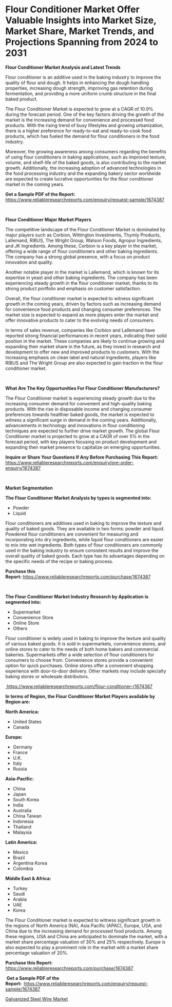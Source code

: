<p><h1>Flour Conditioner Market Offer Valuable Insights into Market Size, Market Share, Market Trends, and Projections Spanning from 2024 to 2031</h1></p><p><strong>Flour Conditioner Market Analysis and Latest Trends</strong></p>
<p><p>Flour conditioner is an additive used in the baking industry to improve the quality of flour and dough. It helps in enhancing the dough handling properties, increasing dough strength, improving gas retention during fermentation, and providing a more uniform crumb structure in the final baked product.</p><p>The Flour Conditioner Market is expected to grow at a CAGR of 10.9% during the forecast period. One of the key factors driving the growth of the market is the increasing demand for convenience and processed food products. With the rising trend of busy lifestyles and growing urbanization, there is a higher preference for ready-to-eat and ready-to-cook food products, which has fueled the demand for flour conditioners in the food industry.</p><p>Moreover, the growing awareness among consumers regarding the benefits of using flour conditioners in baking applications, such as improved texture, volume, and shelf-life of the baked goods, is also contributing to the market growth. Additionally, the increasing adoption of advanced technologies in the food processing industry and the expanding bakery sector worldwide are expected to create lucrative opportunities for the flour conditioner market in the coming years.</p></p>
<p><strong>Get a Sample PDF of the Report:&nbsp;</strong> <a href="https://www.reliableresearchreports.com/enquiry/request-sample/1674387">https://www.reliableresearchreports.com/enquiry/request-sample/1674387</a></p>
<p>&nbsp;</p>
<p><strong>Flour Conditioner Major Market Players</strong></p>
<p><p>The competitive landscape of the Flour Conditioner Market is dominated by major players such as Corbion, Wittington Investments, Thymly Products, Lallemand, RIBUS, The Wright Group, Watson Foods, Agropur Ingredients, and JK Ingredients. Among these, Corbion is a key player in the market, offering a wide range of flour conditioners and other baking ingredients. The company has a strong global presence, with a focus on product innovation and quality.</p><p>Another notable player in the market is Lallemand, which is known for its expertise in yeast and other baking ingredients. The company has been experiencing steady growth in the flour conditioner market, thanks to its strong product portfolio and emphasis on customer satisfaction.</p><p>Overall, the flour conditioner market is expected to witness significant growth in the coming years, driven by factors such as increasing demand for convenience food products and changing consumer preferences. The market size is expected to expand as more players enter the market and offer innovative products to cater to the evolving needs of consumers.</p><p>In terms of sales revenue, companies like Corbion and Lallemand have reported strong financial performances in recent years, indicating their solid position in the market. These companies are likely to continue growing and expanding their market share in the future, as they invest in research and development to offer new and improved products to customers. With the increasing emphasis on clean label and natural ingredients, players like RIBUS and The Wright Group are also expected to gain traction in the flour conditioner market.</p></p>
<p>&nbsp;</p>
<p><strong>What Are The Key Opportunities For Flour Conditioner Manufacturers?</strong></p>
<p><p>The Flour Conditioner market is experiencing steady growth due to the increasing consumer demand for convenient and high-quality baking products. With the rise in disposable income and changing consumer preferences towards healthier baked goods, the market is expected to witness a significant surge in demand in the coming years. Additionally, advancements in technology and innovations in flour conditioning techniques are expected to further drive market growth. The global Flour Conditioner market is projected to grow at a CAGR of over 5% in the forecast period, with key players focusing on product development and expanding their market presence to capitalize on emerging opportunities.</p></p>
<p><strong>Inquire or Share Your Questions If Any Before Purchasing This Report:</strong> <a href="https://www.reliableresearchreports.com/enquiry/pre-order-enquiry/1674387">https://www.reliableresearchreports.com/enquiry/pre-order-enquiry/1674387</a></p>
<p>&nbsp;</p>
<p><strong>Market Segmentation</strong></p>
<p><strong>The Flour Conditioner Market Analysis by types is segmented into:</strong></p>
<p><ul><li>Powder</li><li>Liquid</li></ul></p>
<p><p>Flour conditioners are additives used in baking to improve the texture and quality of baked goods. They are available in two forms: powder and liquid. Powdered flour conditioners are convenient for measuring and incorporating into dry ingredients, while liquid flour conditioners are easier to mix into wet ingredients. Both types of flour conditioners are commonly used in the baking industry to ensure consistent results and improve the overall quality of baked goods. Each type has its advantages depending on the specific needs of the recipe or baking process.</p></p>
<p><strong>Purchase this Report:&nbsp;</strong><a href="https://www.reliableresearchreports.com/purchase/1674387">https://www.reliableresearchreports.com/purchase/1674387</a></p>
<p>&nbsp;</p>
<p><strong>The Flour Conditioner Market Industry Research by Application is segmented into:</strong></p>
<p><ul><li>Supermarket</li><li>Convenience Store</li><li>Online Store</li><li>Others</li></ul></p>
<p><p>Flour conditioner is widely used in baking to improve the texture and quality of various baked goods. It is sold in supermarkets, convenience stores, and online stores to cater to the needs of both home bakers and commercial bakeries. Supermarkets offer a wide selection of flour conditioners for consumers to choose from. Convenience stores provide a convenient option for quick purchases. Online stores offer a convenient shopping experience with door-to-door delivery. Other markets may include specialty baking stores or wholesale distributors.</p></p>
<p><a href="https://www.reliableresearchreports.com/flour-conditioner-r1674387">&nbsp;https://www.reliableresearchreports.com/flour-conditioner-r1674387</a></p>
<p><strong>In terms of Region, the Flour Conditioner Market Players available by Region are:</strong></p>
<p>
    <p> <strong> North America: </strong>
        <ul>
            <li>United States</li>
            <li>Canada</li>
        </ul>
        </p> 
    <p> <strong> Europe: </strong>
        <ul>
            <li>Germany</li>
            <li>France</li>
            <li>U.K.</li>
            <li>Italy</li>
            <li>Russia</li>
        </ul>
        </p> 
    <p> <strong> Asia-Pacific: </strong>
        <ul>
            <li>China</li>
            <li>Japan</li>
            <li>South Korea</li>
            <li>India</li>
            <li>Australia</li>
            <li>China Taiwan</li>
            <li>Indonesia</li>
            <li>Thailand</li>
            <li>Malaysia</li>
        </ul>
        </p> 
    <p> <strong> Latin America: </strong>
        <ul>
            <li>Mexico</li>
            <li>Brazil</li>
            <li>Argentina Korea</li>
            <li>Colombia</li>
        </ul>
        </p> 
    <p> <strong> Middle East & Africa: </strong>
        <ul>
            <li>Turkey</li>
            <li>Saudi</li>
            <li>Arabia</li>
            <li>UAE</li>
            <li>Korea</li>
        </ul>
    </p>
    </p>
<p><p>The Flour Conditioner market is expected to witness significant growth in the regions of North America (NA), Asia Pacific (APAC), Europe, USA, and China due to the increasing demand for processed food products. Among these regions, USA and China are anticipated to dominate the market, with a market share percentage valuation of 30% and 25% respectively. Europe is also expected to play a prominent role in the market with a market share percentage valuation of 20%.</p></p>
<p><strong>Purchase this Report: </strong><a href="https://www.reliableresearchreports.com/purchase/1674387">https://www.reliableresearchreports.com/purchase/1674387</a></p>
<p>&nbsp;<strong>Get a Sample PDF of the Report:&nbsp;&nbsp;</strong><a href="https://www.reliableresearchreports.com/enquiry/request-sample/1674387">https://www.reliableresearchreports.com/enquiry/request-sample/1674387</a></p>
<p><strong></strong></p>
<p><p><a href="https://military-diascia-e68.notion.site/Galvanized-Steel-Wire-Market-Size-Growing-and-Forecasted-for-period-from-2024-2031-and-provides-co-34c203d286884d36b5aab47e5e4775a6">Galvanized Steel Wire Market</a></p></p>